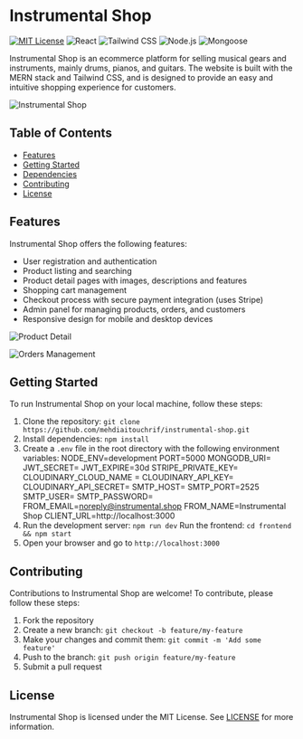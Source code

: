# Instrumental Shop

[![MIT License](https://img.shields.io/badge/license-MIT-blue.svg)](https://opensource.org/licenses/MIT)
![React](https://img.shields.io/badge/react-v18.2.0-blue.svg)
![Tailwind CSS](https://img.shields.io/badge/tailwindcss-v3.2.2-blue.svg)
![Node.js](https://img.shields.io/badge/node.js-v14.16.1-green.svg)
![Mongoose](https://img.shields.io/badge/mongoose-v6.5.4-green.svg)

Instrumental Shop is an ecommerce platform for selling musical gears and instruments, mainly drums, pianos, and guitars. The website is built with the MERN stack and Tailwind CSS, and is designed to provide an easy and intuitive shopping experience for customers.

![Instrumental Shop](https://user-images.githubusercontent.com/112659075/230420029-06b3534b-11f1-420a-9286-de4346d9083f.png)

## Table of Contents

- [Features](#features)
- [Getting Started](#getting-started)
- [Dependencies](#dependencies)
- [Contributing](#contributing)
- [License](#license)

## Features

Instrumental Shop offers the following features:

- User registration and authentication
- Product listing and searching
- Product detail pages with images, descriptions and features
- Shopping cart management
- Checkout process with secure payment integration (uses Stripe)
- Admin panel for managing products, orders, and customers
- Responsive design for mobile and desktop devices

![Product Detail](https://user-images.githubusercontent.com/112659075/230420168-4da7b37d-6546-44f3-b2e3-f1ea51de8e26.png)

![Orders Management](https://user-images.githubusercontent.com/112659075/230420520-4e4b59d7-a17e-44fc-bef8-692b2b45f8ce.png)

## Getting Started

To run Instrumental Shop on your local machine, follow these steps:

1. Clone the repository: `git clone https://github.com/mehdiaitouchrif/instrumental-shop.git`
2. Install dependencies: `npm install`
3. Create a `.env` file in the root directory with the following environment variables:
   NODE_ENV=development
   PORT=5000
   MONGODB_URI=<your mongodb uri>
   JWT_SECRET=<your jwt secret>
   JWT_EXPIRE=30d
   STRIPE_PRIVATE_KEY=<your stripe secret key>
   CLOUDINARY_CLOUD_NAME = <your cloudinary credentials>
   CLOUDINARY_API_KEY=<your cloudinary credentials>
   CLOUDINARY_API_SECRET=<your cloudinary credentials>
   SMTP_HOST=
   SMTP_PORT=2525
   SMTP_USER=
   SMTP_PASSWORD=
   FROM_EMAIL=noreply@instrumental.shop
   FROM_NAME=Instrumental Shop
   CLIENT_URL=http://localhost:3000
4. Run the development server: `npm run dev`
   Run the frontend: `cd frontend && npm start`
5. Open your browser and go to `http://localhost:3000`

## Contributing

Contributions to Instrumental Shop are welcome! To contribute, please follow these steps:

1. Fork the repository
2. Create a new branch: `git checkout -b feature/my-feature`
3. Make your changes and commit them: `git commit -m 'Add some feature'`
4. Push to the branch: `git push origin feature/my-feature`
5. Submit a pull request

## License

Instrumental Shop is licensed under the MIT License. See [LICENSE](LICENSE) for more information.
